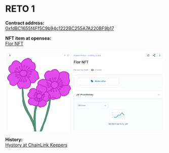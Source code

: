# RETO 1

**Contract address:**  
[0xfdBC1655f4Ff5C9b94c1222BC255A7A220BF9b17](https://rinkeby.etherscan.io/address/0xfdbc1655f4ff5c9b94c1222bc255a7a220bf9b17)


**NFT item at opensea:**  
[Flor NFT](https://testnets.opensea.io/assets/rinkeby/0xfdbc1655f4ff5c9b94c1222bc255a7a220bf9b17/0/)

![flower NFT at opensea](/image/flower/NFT_Opensea.png)

**History:**  
[Hystory at ChainLink Keepers](https://keepers.chain.link/rinkeby/38205441087267890825652899682243263206975694610588875821983742489871894138019)